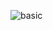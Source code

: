 

![basic](https://github.com/RAKESH1436/page/assets/60301255/217a31e6-5af8-4f21-a83c-979c9a15d66c)
